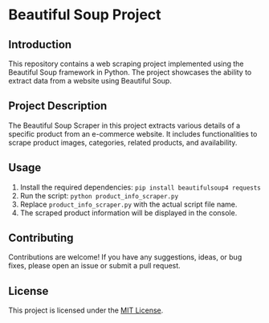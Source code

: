 # Beautiful Soup Project

## Introduction
This repository contains a web scraping project implemented using the Beautiful Soup framework in Python. The project showcases the ability to extract data from a website using Beautiful Soup.

## Project Description
The Beautiful Soup Scraper in this project extracts various details of a specific product from an e-commerce website. It includes functionalities to scrape product images, categories, related products, and availability.

## Usage
1. Install the required dependencies: `pip install beautifulsoup4 requests`
2. Run the script: `python product_info_scraper.py`
3. Replace `product_info_scraper.py` with the actual script file name.
4. The scraped product information will be displayed in the console.

## Contributing
Contributions are welcome! If you have any suggestions, ideas, or bug fixes, please open an issue or submit a pull request.

## License
This project is licensed under the [MIT License](LICENSE).
